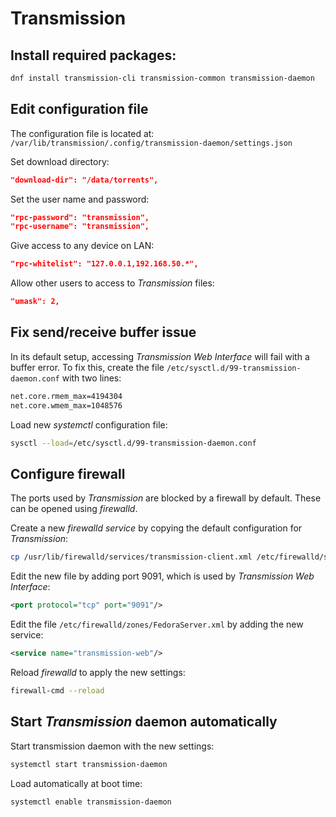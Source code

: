 # Transmission

## Install required packages:
```bash
dnf install transmission-cli transmission-common transmission-daemon
```

## Edit configuration file
The configuration file is located at:
`/var/lib/transmission/.config/transmission-daemon/settings.json`

Set download directory:
```json
"download-dir": "/data/torrents",
```

Set the user name and password:
```json
"rpc-password": "transmission",
"rpc-username": "transmission",
```

Give access to any device on LAN:
```json
"rpc-whitelist": "127.0.0.1,192.168.50.*",
```

Allow other users to access to *Transmission* files:
```json
"umask": 2,
```

## Fix send/receive buffer issue
In its default setup, accessing *Transmission Web Interface* will fail with a buffer error. To fix this, create
the file `/etc/sysctl.d/99-transmission-daemon.conf` with two
lines:
```bash
net.core.rmem_max=4194304
net.core.wmem_max=1048576
```
Load new *systemctl* configuration file:
```bash
sysctl --load=/etc/sysctl.d/99-transmission-daemon.conf
```

## Configure firewall
The ports used by *Transmission* are blocked by a firewall by default. These can be opened using *firewalld*.

Create a new *firewalld service* by copying the default configuration for *Transmission*:
```bash
cp /usr/lib/firewalld/services/transmission-client.xml /etc/firewalld/services/transmission-web.xml
```

Edit the new file by adding port 9091, which is used by *Transmission Web Interface*:
```xml
<port protocol="tcp" port="9091"/>
```

Edit the file `/etc/firewalld/zones/FedoraServer.xml` by adding
the new service:
```xml
<service name="transmission-web"/>
```

Reload *firewalld* to apply the new settings:
```bash
firewall-cmd --reload
```

## Start *Transmission* daemon automatically
Start transmission daemon with the new settings:
```bash
systemctl start transmission-daemon
```
Load automatically at boot time:
```bash
systemctl enable transmission-daemon
```